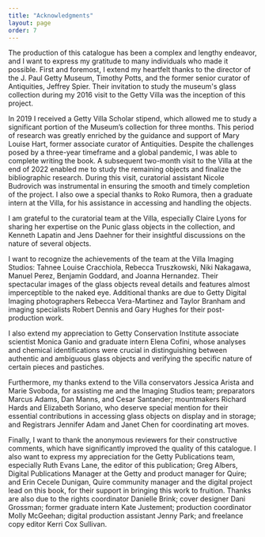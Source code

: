 ```yaml
---
title: "Acknowledgments"
layout: page
order: 7 
---
```

 
The production of this catalogue has been a complex and lengthy endeavor, and I want to express my gratitude to many individuals who made it possible. First and foremost, I extend my heartfelt thanks to the director of the J. Paul Getty Museum, Timothy Potts, and the former senior curator of Antiquities, Jeffrey Spier. Their invitation to study the museum's glass collection during my 2016 visit to the Getty Villa was the inception of this project.
  
In 2019 I received a Getty Villa Scholar stipend, which allowed me to study a significant portion of the Museum’s collection for three months. This period of research was greatly enriched by the guidance and support of Mary Louise Hart, former associate curator of Antiquities. Despite the challenges posed by a three-year timeframe and a global pandemic, I was able to complete writing the book. A subsequent two-month visit to the Villa at the end of 2022 enabled me to study the remaining objects and finalize the bibliographic research. During this visit, curatorial assistant Nicole Budrovich was instrumental in ensuring the smooth and timely completion of the project. I also owe a special thanks to Roko Rumora, then a graduate intern at the Villa, for his assistance in accessing and handling the objects.

I am grateful to the curatorial team at the Villa, especially Claire Lyons for sharing her expertise on the Punic glass objects in the collection, and Kenneth Lapatin and Jens Daehner for their insightful discussions on the nature of several objects.

I want to recognize the achievements of the team at the Villa Imaging Studios: Tahnee Louise Cracchiola, Rebecca Truszkowski, Niki Nakagawa, Manuel Perez, Benjamin Goddard, and Joanna Hernandez. Their spectacular images of the glass objects reveal details and features almost imperceptible to the naked eye. Additional thanks are due to Getty Digital Imaging photographers Rebecca Vera-Martinez and Taylor Branham and imaging specialists Robert Dennis and Gary Hughes for their post-production work.

I also extend my appreciation to Getty Conservation Institute associate scientist Monica Ganio and graduate intern Elena Cofini, whose analyses and chemical identifications were crucial in distinguishing between authentic and ambiguous glass objects and verifying the specific nature of certain pieces and pastiches.

Furthermore, my thanks extend to the Villa conservators Jessica Arista and Marie Svoboda, for assisting me and the Imaging Studios team; preparators Marcus Adams, Dan Manns, and Cesar Santander; mountmakers Richard Hards and Elizabeth Soriano, who deserve special mention for their essential contributions in accessing glass objects on display and in storage; and Registrars Jennifer Adam and Janet Chen for coordinating art moves. 

Finally, I want to thank the anonymous reviewers for their constructive comments, which have significantly improved the quality of this catalogue. I also want to express my appreciation for the Getty Publications team, especially Ruth Evans Lane, the editor of this publication; Greg Albers, Digital Publications Manager at the Getty and product manager for Quire; and Erin Cecele Dunigan, Quire community manager and the digital project lead on this book, for their support in bringing this work to fruition. Thanks are also due to the rights coordinator Danielle Brink; cover designer Dani Grossman; former graduate intern Kate Justement; production coordinator Molly McGeehan; digital production assistant Jenny Park; and freelance copy editor Kerri Cox Sullivan.
